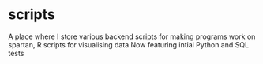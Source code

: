 # scripts
A place where I store various backend scripts for making programs work on spartan, R scripts for visualising data
Now featuring intial Python and SQL tests

